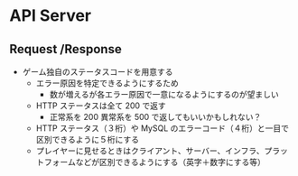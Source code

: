 # API Server

## Request /Response
- ゲーム独自のステータスコードを用意する
  - エラー原因を特定できるようにするため
    - 数が増えるが各エラー原因で一意になるようにするのが望ましい
  - HTTP ステータスは全て 200 で返す
    - 正常系を 200 異常系を 500 で返してもいいかもしれない？
  - HTTP ステータス（３桁）や MySQL のエラーコード（４桁）と一目で区別できるように５桁にする
  - プレイヤーに見せるときはクライアント、サーバー、インフラ、プラットフォームなどが区別できるようにする（英字＋数字にする等）
